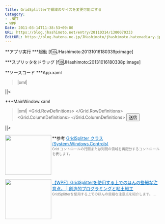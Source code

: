 ```yaml
---
Title: GridSplitterで領域のサイズを変更可能にする
Category:
- .NET
- WPF
Date: 2011-03-14T11:38:53+09:00
URL: https://blog.jhashimoto.net/entry/20110314/1300070333
EditURL: https://blog.hatena.ne.jp/JHashimoto/jhashimoto.hatenadiary.jp/atom/entry/12921228815717258027
---
```


**アプリ実行
***起動
[f:id:JHashimoto:20131016180339p:image]

***スプリッタをドラッグ
[f:id:JHashimoto:20131016180338p:image]

**ソースコード
***App.xaml
>|xml|
<Application x:Class="HelloWorld.App"
             xmlns="http://schemas.microsoft.com/winfx/2006/xaml/presentation"
             xmlns:x="http://schemas.microsoft.com/winfx/2006/xaml"
             StartupUri="MainWindow.xaml">
</Application>
||<

***MainWindow.xaml
>|xml|
<Window x:Class="HelloWorld.MainWindow"
        xmlns="http://schemas.microsoft.com/winfx/2006/xaml/presentation"
        xmlns:x="http://schemas.microsoft.com/winfx/2006/xaml"
        Title="MainWindow" Height="300" Width="300">
    <Grid>
        <Grid.RowDefinitions>
            <!-- 「会話の履歴」が残りのスペースを占有する -->
            <RowDefinition Height="*" />
            <!-- スペースをすべて占有しないように制約する -->
            <RowDefinition Height="Auto" MinHeight="50" MaxHeight="150" />
        </Grid.RowDefinitions>
        <Grid.ColumnDefinitions>
            <!-- 「会話の履歴」が残りのスペースを占有する -->
            <ColumnDefinition Width="*" />
            <ColumnDefinition Width="Auto"/>
        </Grid.ColumnDefinitions>
        <GridSplitter
            Margin="0, 0, 0, -2"
            Height="5"
            ResizeDirection="Rows"
            ResizeBehavior="CurrentAndNext"
            Grid.Row="0"
            Grid.ColumnSpan="2"
            VerticalAlignment="Bottom"
            HorizontalAlignment="Stretch" />
        <TextBlock Grid.Row="0" Grid.Column="0" Grid.ColumnSpan="2" MinWidth="0" Text="こんにちは。" Background="Aqua" Margin="5" />
        <TextBox Grid.Row="1" MinWidth="0" Text="ひさしぶり。" Background="Pink" Margin="5" />
        <Button Grid.Row="1" Grid.Column="1" MinWidth="0" Margin="5">送信</Button>
    </Grid>
</Window>
||<

**参考
<a href="http://msdn.microsoft.com/ja-jp/library/system.windows.controls.gridsplitter.aspx" target="_blank"><img class="alignleft" align="left" border="0" src="http://capture.heartrails.com/150x130/shadow?http://msdn.microsoft.com/ja-jp/library/system.windows.controls.gridsplitter.aspx" alt="" width="150" height="130" /></a><a style="color:#0070C5;" href="http://msdn.microsoft.com/ja-jp/library/system.windows.controls.gridsplitter.aspx" target="_blank">GridSplitter クラス (System.Windows.Controls)</a><a href="http://b.hatena.ne.jp/entry/http://msdn.microsoft.com/ja-jp/library/system.windows.controls.gridsplitter.aspx" target="_blank"><img border="0" src="http://b.hatena.ne.jp/entry/image/http://msdn.microsoft.com/ja-jp/library/system.windows.controls.gridsplitter.aspx" alt="" /></a><br><span style="color: #808080;font-size: 80%;">Grid コントロールの行間または列間の領域を再配分するコントロールを表します。</span><br style="clear:both;" />

<a href="http://pro.art55.jp/?eid=1144176" target="_blank"><img class="alignleft" align="left" border="0" src="http://capture.heartrails.com/150x130/shadow?http://pro.art55.jp/?eid=1144176" alt="" width="150" height="130" /></a><a style="color:#0070C5;" href="http://pro.art55.jp/?eid=1144176" target="_blank">【WPF】GridSplitterを使用する上でのほんの些細な注意点。 | 創造的プログラミングと粘土細工</a><a href="http://b.hatena.ne.jp/entry/http://pro.art55.jp/?eid=1144176" target="_blank"><img border="0" src="http://b.hatena.ne.jp/entry/image/http://pro.art55.jp/?eid=1144176" alt="" /></a><br><span style="color: #808080;font-size: 80%;">GridSplitterを使用する上でのほんの些細な注意点を紹介します。 ...</span><br style="clear:both;" />
